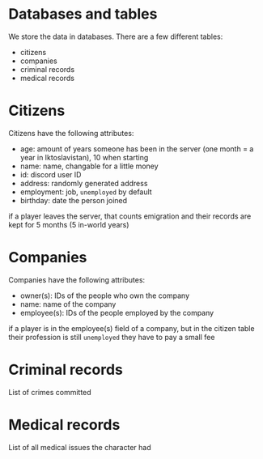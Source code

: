 # Databases and tables
We store the data in databases. There are a few different tables:
* citizens
* companies 
* criminal records
* medical records

# Citizens
Citizens have the following attributes:
* age:            amount of years someone has been in the server (one month = a year in Iktoslavistan), 10 when starting
* name:           name, changable for a little money
* id:             discord user ID
* address:        randomly generated address
* employment:     job, `unemployed` by default
* birthday:       date the person joined

if a player leaves the server, that counts emigration and their records are kept for 5 months (5 in-world years)

# Companies
Companies have the following attributes:
* owner(s): IDs of the people who own the company
* name: name of the company
* employee(s): IDs of the people employed by the company

if a player is in the employee(s) field of a company, but in the citizen table their profession is still `unemployed` they have to pay a small fee 

# Criminal records
List of crimes committed

# Medical records
List of all medical issues the character had
